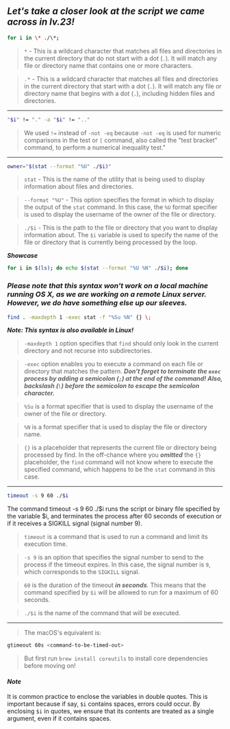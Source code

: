 ## _Let's take a closer look at the script we came across in lv.23!_

```bash
for i in \* ./\*;
```

> `*` - This is a wildcard character that matches all files and directories in the current directory that do not start with a dot (`.`). It will match any file or directory name that contains one or more characters.

> `.*` - This is a wildcard character that matches all files and directories in the current directory that start with a dot (`.`). It will match any file or directory name that begins with a dot (`.`), including hidden files and directories.

---

```bash
"$i" != "." -a "$i" != ".."
```

> We used `!=` instead of `-not -eq` because `-not -eq` is used for numeric comparisons in the test or `[` command, also called the "test bracket" command, to perform a numerical inequality test."

---

```bash
owner="$(stat --format "%U" ./$i)"
```

> `stat` - This is the name of the utility that is being used to display information about files and directories.

> `--format "%U"` - This option specifies the format in which to display the output of the `stat` command. In this case, the `%U` format specifier is used to display the username of the owner of the file or directory.

> `./$i` - This is the path to the file or directory that you want to display information about. The `$i` variable is used to specify the name of the file or directory that is currently being processed by the loop.

**_Showcase_**

```bash
for i in $(ls); do echo $(stat --format "%U %N" ./$i); done
```

### _Please note that this syntax won't work on a local machine running OS X, as we are working on a remote Linux server. However, we do have something else up our sleeves._

```bash
find . -maxdepth 1 -exec stat -f "%Su %N" {} \;
```

**_Note: This syntax is also available in Linux!_**

> `-maxdepth 1` option specifies that `find` should only look in the current directory and not recurse into subdirectories.

> `-exec` option enables you to execute a command on each file or directory that matches the pattern. **_Don't forget to terminate the `exec` process by adding a semicolon (`;`) at the end of the command! Also, backslash (`\`) before the semicolon to escape the semicolon character._**

> `%Su` is a format specifier that is used to display the username of the owner of the file or directory.

> `%N` is a format specifier that is used to display the file or directory name.

> `{}` is a placeholder that represents the current file or directory being processed by find. In the off-chance where you **_omitted_** the `{}` placeholder, the `find` command will not know where to execute the specified command, which happens to be the `stat` command in this case.

---

```bash
timeout -s 9 60 ./$i
```

The command timeout -s 9 60 ./$i runs the script or binary file specified by the variable $i, and terminates the process after 60 seconds of execution or if it receives a SIGKILL signal (signal number 9).

> `timeout` is a command that is used to run a command and limit its execution time.

> `-s 9` is an option that specifies the signal number to send to the process if the timeout expires. In this case, the signal number is `9`, which corresponds to the `SIGKILL` signal.

> `60` is the duration of the timeout **_in seconds_**. This means that the command specified by `$i` will be allowed to run for a maximum of 60 seconds.

> `./$i` is the name of the command that will be executed.

---

> The macOS's equivalent is:

```bash
gtimeout 60s <command-to-be-timed-out>
```

> But first run `brew install coreutils` to install core dependencies before moving on!

#### _Note_

It is common practice to enclose the variables in double quotes. This is important because if say, `$i` contains spaces, errors could occur. By enclosing `$i` in quotes, we ensure that its contents are treated as a single argument, even if it contains spaces.